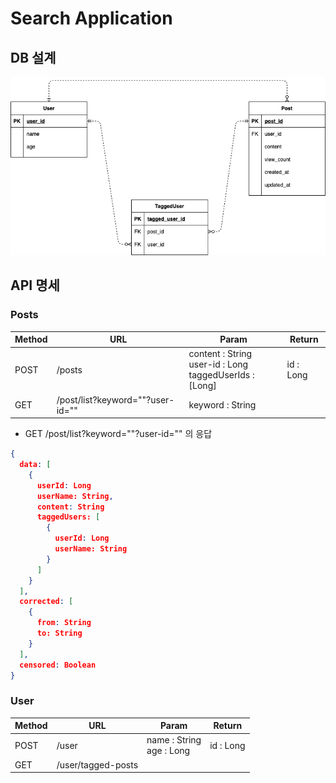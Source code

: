 # Search Application

## 

## DB 설계
![search_er](./img/search_er.png)

## API 명세

### Posts
|Method|URL|Param|Return|
|---|---|---|---|
|POST|/posts|content : String </br> user-id : Long </br> taggedUserIds : [Long]| id : Long|
|GET|/post/list?keyword=""?user-id=""|keyword : String| |
- GET /post/list?keyword=""?user-id="" 의 응답
```json
{
  data: [
    {
      userId: Long
      userName: String,
      content: String
      taggedUsers: [
        {
          userId: Long
          userName: String
        }
      ]
    }
  ],
  corrected: [
    {
      from: String
      to: String
    }
  ],
  censored: Boolean
}
```

### User
|Method|URL|Param|Return|
|---|---|---|---|
|POST|/user|name : String </br> age : Long|id : Long|
|GET|/user/tagged-posts| | |

